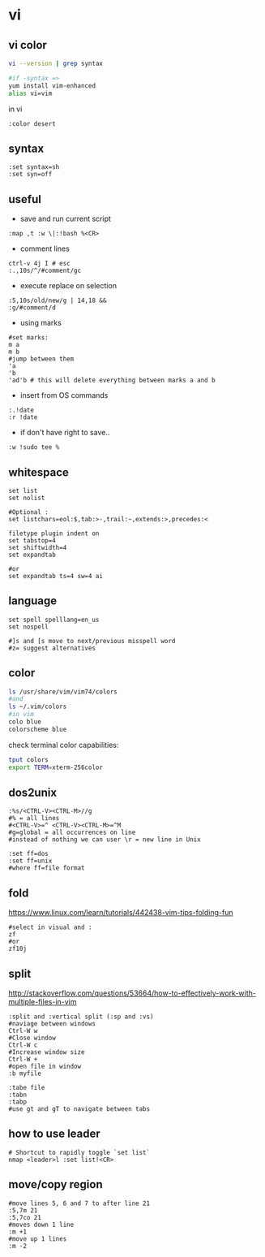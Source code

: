 # vi

## vi color

~~~ sh
vi --version | grep syntax

#if -syntax =>
yum install vim-enhanced
alias vi=vim
~~~

in vi

~~~ vi
:color desert
~~~

## syntax

~~~ vi
:set syntax=sh
:set syn=off
~~~

## useful

- save and run current script

~~~ vi
:map ,t :w \|:!bash %<CR>
~~~

- comment lines

~~~ vi
ctrl-v 4j I # esc
:.,10s/^/#comment/gc
~~~

- execute replace on selection

~~~vi
:5,10s/old/new/g | 14,18 &&
:g/#comment/d
~~~

- using marks

~~~ vi
#set marks:
m a
m b
#jump between them
'a
'b
'ad'b # this will delete everything between marks a and b
~~~

- insert from OS commands

~~~ vi
:.!date
:r !date
~~~

- if don't have right to save..

~~~vi
:w !sudo tee %
~~~

## whitespace

~~~vi
set list
set nolist

#Optional :
set listchars=eol:$,tab:>-,trail:~,extends:>,precedes:<

filetype plugin indent on
set tabstop=4
set shiftwidth=4
set expandtab

#or
set expandtab ts=4 sw=4 ai
~~~

## language

~~~vi
set spell spelllang=en_us
set nospell

#]s and [s move to next/previous misspell word
#z= suggest alternatives
~~~

## color

~~~sh
ls /usr/share/vim/vim74/colors
#and
ls ~/.vim/colors
#in vim
colo blue
colorscheme blue
~~~

check terminal color capabilities:
~~~sh
tput colors
export TERM=xterm-256color
~~~

## dos2unix

~~~vi
:%s/<CTRL-V><CTRL-M>//g
#% = all lines
#<CTRL-V>=^ <CTRL-V><CTRL-M>=^M
#g=global = all occurrences on line
#instead of nothing we can user \r = new line in Unix

:set ff=dos
:set ff=unix
#where ff=file format
~~~

## fold

https://www.linux.com/learn/tutorials/442438-vim-tips-folding-fun

~~~vi
#select in visual and :
zf
#or
zf10j
~~~

## split

http://stackoverflow.com/questions/53664/how-to-effectively-work-with-multiple-files-in-vim

~~~vi
:split and :vertical split (:sp and :vs)
#naviage between windows
Ctrl-W w
#Close window
Ctrl-W c
#Increase window size
Ctrl-W +
#open file in window
:b myfile
~~~

~~~vi
:tabe file
:tabn
:tabp
#use gt and gT to navigate between tabs
~~~

## how to use leader

~~~vi
# Shortcut to rapidly toggle `set list`
nmap <leader>l :set list!<CR>
~~~

## move/copy region

~~~
#move lines 5, 6 and 7 to after line 21
:5,7m 21
:5,7co 21
#moves down 1 line
:m +1
#move up 1 lines
:m -2
~~~

